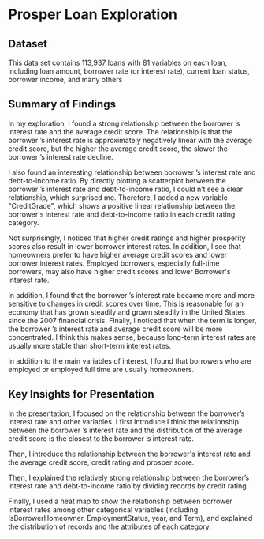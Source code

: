 # Prosper Loan Exploration

## Dataset

This data set contains 113,937 loans with 81 variables on each loan, including loan amount, borrower rate (or interest rate), current loan status, borrower income, and many others 


## Summary of Findings

In my exploration, I found a strong relationship between the borrower ’s interest rate and the average credit score. The relationship is that the borrower ’s interest rate is approximately negatively linear with the average credit score, but the higher the average credit score, the slower the borrower ’s interest rate decline.

I also found an interesting relationship between borrower ’s interest rate and debt-to-income ratio. By directly plotting a scatterplot between the borrower ’s interest rate and debt-to-income ratio, I could n’t see a clear relationship, which surprised me. Therefore, I added a new variable "CreditGrade", which shows a positive linear relationship between the borrower's interest rate and debt-to-income ratio in each credit rating category.

Not surprisingly, I noticed that higher credit ratings and higher prosperity scores also result in lower borrower interest rates.
In addition, I see that homeowners prefer to have higher average credit scores and lower borrower interest rates. Employed borrowers, especially full-time borrowers, may also have higher credit scores and lower Borrower's interest rate.

In addition, I found that the borrower ’s interest rate became more and more sensitive to changes in credit scores over time. This is reasonable for an economy that has grown steadily and grown steadily in the United States since the 2007 financial crisis.
Finally, I noticed that when the term is longer, the borrower ’s interest rate and average credit score will be more concentrated. I think this makes sense, because long-term interest rates are usually more stable than short-term interest rates.

In addition to the main variables of interest, I found that borrowers who are employed or employed full time are usually homeowners.


## Key Insights for Presentation

In the presentation, I focused on the relationship between the borrower’s interest rate and other variables. I first introduce
I think the relationship between the borrower ’s interest rate and the distribution of the average credit score is the closest to the borrower ’s interest rate.

Then, I introduce the relationship between the borrower's interest rate and the average credit score, credit rating and prosper score.

Then, I explained the relatively strong relationship between the borrower’s interest rate and debt-to-income ratio by dividing records by credit rating.

Finally, I used a heat map to show the relationship between borrower interest rates among other categorical variables (including IsBorrowerHomeowner, EmploymentStatus, year, and Term), and explained the distribution of records and the attributes of each category.